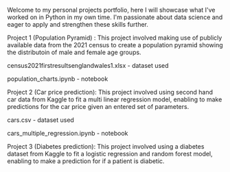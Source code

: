 Welcome to my personal projects portfolio, here I will showcase what I've worked on in Python in my own time. I'm passionate about data science and eager to apply and strengthen these skills further. 

Project 1 (Population Pyramid) :
  This project involved making use of publicly available data from the 2021 census to create a population pyramid showing the distributoin of male and female age groups. 
  
  census2021firstresultsenglandwales1.xlsx - dataset used 
  
  population_charts.ipynb - notebook

Project 2 (Car price prediction):
  This project involved using second hand car data from Kaggle to fit a multi linear regression model, enabling to make predictions for the car price given an entered set of parameters.
  
  cars.csv - dataset used 
  
  cars_multiple_regression.ipynb - notebook

Project 3 (Diabetes prediction):
  This project involved using a diabetes dataset from Kaggle to fit a logistic regression and random forest model, enabling to make a prediction for if a patient is diabetic.
